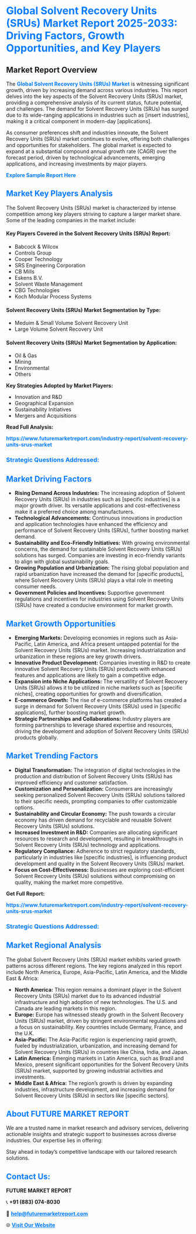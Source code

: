 <h1 style="color: #007BFF;">Global Solvent Recovery Units (SRUs) Market Report 2025-2033: Driving Factors, Growth Opportunities, and Key Players</h1>

<section id="overview">
<h2>Market Report Overview</h2>
<p>The <a href="https://www.futuremarketreport.com/industry-report/solvent-recovery-units-srus-market" style="color: #007BFF; text-decoration: none;"><strong>Global Solvent Recovery Units (SRUs) Market</strong></a> is witnessing significant growth, driven by increasing demand across various industries. This report delves into the key aspects of the Solvent Recovery Units (SRUs) market, providing a comprehensive analysis of its current status, future potential, and challenges. The demand for Solvent Recovery Units (SRUs) has surged due to its wide-ranging applications in industries such as [insert industries], making it a critical component in modern-day [applications].</p>
<p>As consumer preferences shift and industries innovate, the Solvent Recovery Units (SRUs) market continues to evolve, offering both challenges and opportunities for stakeholders. The global market is expected to expand at a substantial compound annual growth rate (CAGR) over the forecast period, driven by technological advancements, emerging applications, and increasing investments by major players.</p>
</section>

<section id="overview">
<p><a href="https://www.futuremarketreport.com/request-sample/reportId=105063" style="color: #007BFF; text-decoration: none;"><strong>Explore Sample Report Here</strong></a></p>
</section>

<section id="key-players">
<h2 style="color: #007BFF;">Market Key Players Analysis</h2>
<p>The Solvent Recovery Units (SRUs) market is characterized by intense competition among key players striving to capture a larger market share. Some of the leading companies in the market include:</p>
<h4>Key Players Covered in the Solvent Recovery Units (SRUs) Report:</h4>
<ul><li>Babcock &amp; Wilcox</li><li>Controls Group</li><li>Cooper Technology</li><li>SRS Engineering Corporation</li><li>CB Mills</li><li>Eskens B.V.</li><li>Solvent Waste Management</li><li>CBG Technologies</li><li>Koch Modular Process Systems</li></ul>
<h4>Solvent Recovery Units (SRUs) Market Segmentation by Type:</h4>
<ul><li>Meduim &amp; Small Volume Solvent Recovery Unit</li><li>Large Volume Solvent Recovery Unit</li></ul>

<h4>Solvent Recovery Units (SRUs) Market Segmentation by Application:</h4>
<ul><li>Oil &amp; Gas</li><li>Mining</li><li>Environmental</li><li>Others</li></ul>
<p><strong>Key Strategies Adopted by Market Players:</strong></p>
<ul>
<li>Innovation and R&D</li>
<li>Geographical Expansion</li>
<li>Sustainability Initiatives</li>
<li>Mergers and Acquisitions</li>
</ul>
</section>

<section>
<p><strong>Read Full Analysis: </strong></p><a href="https://www.futuremarketreport.com/industry-report/solvent-recovery-units-srus-market" style="color: #007BFF; text-decoration: none;"><strong>https://www.futuremarketreport.com/industry-report/solvent-recovery-units-srus-market</strong></a>
<h3 style="color: #007BFF;">Strategic Questions Addressed:</h3>
</section>

<section id="driving-factors">
<h2 style="color: #007BFF;">Market Driving Factors</h2>
<ul>
<li><strong>Rising Demand Across Industries:</strong> The increasing adoption of Solvent Recovery Units (SRUs) in industries such as [specific industries] is a major growth driver. Its versatile applications and cost-effectiveness make it a preferred choice among manufacturers.</li>
<li><strong>Technological Advancements:</strong> Continuous innovations in production and application technologies have enhanced the efficiency and performance of Solvent Recovery Units (SRUs), further boosting market demand.</li>
<li><strong>Sustainability and Eco-Friendly Initiatives:</strong> With growing environmental concerns, the demand for sustainable Solvent Recovery Units (SRUs) solutions has surged. Companies are investing in eco-friendly variants to align with global sustainability goals.</li>
<li><strong>Growing Population and Urbanization:</strong> The rising global population and rapid urbanization have increased the demand for [specific products], where Solvent Recovery Units (SRUs) plays a vital role in meeting consumer needs.</li>
<li><strong>Government Policies and Incentives:</strong> Supportive government regulations and incentives for industries using Solvent Recovery Units (SRUs) have created a conducive environment for market growth.</li>
</ul>
</section>

<section id="growth-opportunities">
<h2 style="color: #007BFF;">Market Growth Opportunities</h2>
<ul>
<li><strong>Emerging Markets:</strong> Developing economies in regions such as Asia-Pacific, Latin America, and Africa present untapped potential for the Solvent Recovery Units (SRUs) market. Increasing industrialization and urbanization in these regions are key growth drivers.</li>
<li><strong>Innovative Product Development:</strong> Companies investing in R&D to create innovative Solvent Recovery Units (SRUs) products with enhanced features and applications are likely to gain a competitive edge.</li>
<li><strong>Expansion into Niche Applications:</strong> The versatility of Solvent Recovery Units (SRUs) allows it to be utilized in niche markets such as [specific niches], creating opportunities for growth and diversification.</li>
<li><strong>E-commerce Growth:</strong> The rise of e-commerce platforms has created a surge in demand for Solvent Recovery Units (SRUs) used in [specific applications], further boosting market growth.</li>
<li><strong>Strategic Partnerships and Collaborations:</strong> Industry players are forming partnerships to leverage shared expertise and resources, driving the development and adoption of Solvent Recovery Units (SRUs) products globally.</li>
</ul>
</section>

<section id="trending-factors">
<h2 style="color: #007BFF;">Market Trending Factors</h2>
<ul>
<li><strong>Digital Transformation:</strong> The integration of digital technologies in the production and distribution of Solvent Recovery Units (SRUs) has improved efficiency and customer satisfaction.</li>
<li><strong>Customization and Personalization:</strong> Consumers are increasingly seeking personalized Solvent Recovery Units (SRUs) solutions tailored to their specific needs, prompting companies to offer customizable options.</li>
<li><strong>Sustainability and Circular Economy:</strong> The push towards a circular economy has driven demand for recyclable and reusable Solvent Recovery Units (SRUs) solutions.</li>
<li><strong>Increased Investment in R&D:</strong> Companies are allocating significant resources to research and development, resulting in breakthroughs in Solvent Recovery Units (SRUs) technology and applications.</li>
<li><strong>Regulatory Compliance:</strong> Adherence to strict regulatory standards, particularly in industries like [specific industries], is influencing product development and quality in the Solvent Recovery Units (SRUs) market.</li>
<li><strong>Focus on Cost-Effectiveness:</strong> Businesses are exploring cost-efficient Solvent Recovery Units (SRUs) solutions without compromising on quality, making the market more competitive.</li>
</ul>
</section>

<section>
<p><strong>Get Full Report: </strong></p><a href="https://www.futuremarketreport.com/industry-report/solvent-recovery-units-srus-market" style="color: #007BFF; text-decoration: none;"><strong>https://www.futuremarketreport.com/industry-report/solvent-recovery-units-srus-market</strong></a>
<h3 style="color: #007BFF;">Strategic Questions Addressed:</h3>
</section>


<section id="regional-analysis">
<h2 style="color: #007BFF;">Market Regional Analysis</h2>
<p>The global Solvent Recovery Units (SRUs) market exhibits varied growth patterns across different regions. The key regions analyzed in this report include North America, Europe, Asia-Pacific, Latin America, and the Middle East & Africa:</p>
<ul>
<li><strong>North America:</strong> This region remains a dominant player in the Solvent Recovery Units (SRUs) market due to its advanced industrial infrastructure and high adoption of new technologies. The U.S. and Canada are leading markets in this region.</li>
<li><strong>Europe:</strong> Europe has witnessed steady growth in the Solvent Recovery Units (SRUs) market, driven by stringent environmental regulations and a focus on sustainability. Key countries include Germany, France, and the U.K.</li>
<li><strong>Asia-Pacific:</strong> The Asia-Pacific region is experiencing rapid growth, fueled by industrialization, urbanization, and increasing demand for Solvent Recovery Units (SRUs) in countries like China, India, and Japan.</li>
<li><strong>Latin America:</strong> Emerging markets in Latin America, such as Brazil and Mexico, present significant opportunities for the Solvent Recovery Units (SRUs) market, supported by growing industrial activities and investments.</li>
<li><strong>Middle East & Africa:</strong> The region’s growth is driven by expanding industries, infrastructure development, and increasing demand for Solvent Recovery Units (SRUs) in sectors like [specific sectors].</li>
</ul>
</section>

<footer>
<h2 style="color: #007BFF;">About FUTURE MARKET REPORT</h2>
<p>We are a trusted name in market research and advisory services, delivering actionable insights and strategic support to businesses across diverse industries. Our expertise lies in offering:</p>

<p>Stay ahead in today’s competitive landscape with our tailored research solutions.</p>

<h2 style="color: #007BFF;">Contact Us:</h2>
<p><strong>FUTURE MARKET REPORT</strong></p>
<p>📞 <strong>+91 (883) 074-8030</strong></p>
<p>📧 <strong><a href="mailto:help@futuremarketreport.com" style="color: #007BFF;">help@futuremarketreport.com</a></strong></p>
<p>🌐 <strong><a href="https://www.futuremarketreport.com/" style="color: #007BFF;">Visit Our Website</a></strong></p>
</footer>